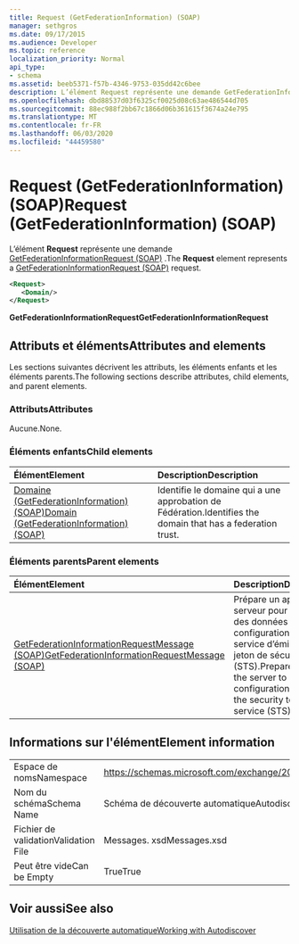 ```yaml
---
title: Request (GetFederationInformation) (SOAP)
manager: sethgros
ms.date: 09/17/2015
ms.audience: Developer
ms.topic: reference
localization_priority: Normal
api_type:
- schema
ms.assetid: beeb5371-f57b-4346-9753-035dd42c6bee
description: L’élément Request représente une demande GetFederationInformationRequest (SOAP).
ms.openlocfilehash: dbd88537d03f6325cf0025d08c63ae486544d705
ms.sourcegitcommit: 88ec988f2bb67c1866d06b361615f3674a24e795
ms.translationtype: MT
ms.contentlocale: fr-FR
ms.lasthandoff: 06/03/2020
ms.locfileid: "44459580"
---
```

# <a name="request-getfederationinformation-soap"></a><span data-ttu-id="eae10-103">Request (GetFederationInformation) (SOAP)</span><span class="sxs-lookup"><span data-stu-id="eae10-103">Request (GetFederationInformation) (SOAP)</span></span>

<span data-ttu-id="eae10-104">L’élément **Request** représente une demande [GetFederationInformationRequest (SOAP)](getfederationinformationrequest-soap.md) .</span><span class="sxs-lookup"><span data-stu-id="eae10-104">The **Request** element represents a [GetFederationInformationRequest (SOAP)](getfederationinformationrequest-soap.md) request.</span></span> 
  
```XML
<Request>
   <Domain/>
</Request>
```

 <span data-ttu-id="eae10-105">**GetFederationInformationRequest**</span><span class="sxs-lookup"><span data-stu-id="eae10-105">**GetFederationInformationRequest**</span></span>
## <a name="attributes-and-elements"></a><span data-ttu-id="eae10-106">Attributs et éléments</span><span class="sxs-lookup"><span data-stu-id="eae10-106">Attributes and elements</span></span>

<span data-ttu-id="eae10-107">Les sections suivantes décrivent les attributs, les éléments enfants et les éléments parents.</span><span class="sxs-lookup"><span data-stu-id="eae10-107">The following sections describe attributes, child elements, and parent elements.</span></span>
  
### <a name="attributes"></a><span data-ttu-id="eae10-108">Attributs</span><span class="sxs-lookup"><span data-stu-id="eae10-108">Attributes</span></span>

<span data-ttu-id="eae10-109">Aucune.</span><span class="sxs-lookup"><span data-stu-id="eae10-109">None.</span></span>
  
### <a name="child-elements"></a><span data-ttu-id="eae10-110">Éléments enfants</span><span class="sxs-lookup"><span data-stu-id="eae10-110">Child elements</span></span>

|<span data-ttu-id="eae10-111">**Élément**</span><span class="sxs-lookup"><span data-stu-id="eae10-111">**Element**</span></span>|<span data-ttu-id="eae10-112">**Description**</span><span class="sxs-lookup"><span data-stu-id="eae10-112">**Description**</span></span>|
|:-----|:-----|
|[<span data-ttu-id="eae10-113">Domaine (GetFederationInformation) (SOAP)</span><span class="sxs-lookup"><span data-stu-id="eae10-113">Domain (GetFederationInformation) (SOAP)</span></span>](domain-getfederationinformationsoap.md) <br/> |<span data-ttu-id="eae10-114">Identifie le domaine qui a une approbation de Fédération.</span><span class="sxs-lookup"><span data-stu-id="eae10-114">Identifies the domain that has a federation trust.</span></span>  <br/> |
   
### <a name="parent-elements"></a><span data-ttu-id="eae10-115">Éléments parents</span><span class="sxs-lookup"><span data-stu-id="eae10-115">Parent elements</span></span>

|<span data-ttu-id="eae10-116">**Élément**</span><span class="sxs-lookup"><span data-stu-id="eae10-116">**Element**</span></span>|<span data-ttu-id="eae10-117">**Description**</span><span class="sxs-lookup"><span data-stu-id="eae10-117">**Description**</span></span>|
|:-----|:-----|
|[<span data-ttu-id="eae10-118">GetFederationInformationRequestMessage (SOAP)</span><span class="sxs-lookup"><span data-stu-id="eae10-118">GetFederationInformationRequestMessage (SOAP)</span></span>](getfederationinformationrequestmessage-soap.md) <br/> |<span data-ttu-id="eae10-119">Prépare un appel au serveur pour demander des données de configuration pour le service d’émission de jeton de sécurité (STS).</span><span class="sxs-lookup"><span data-stu-id="eae10-119">Prepares a call to the server to request configuration data for the security token service (STS).</span></span>  <br/> |
   
## <a name="element-information"></a><span data-ttu-id="eae10-120">Informations sur l'élément</span><span class="sxs-lookup"><span data-stu-id="eae10-120">Element information</span></span>

|||
|:-----|:-----|
|<span data-ttu-id="eae10-121">Espace de noms</span><span class="sxs-lookup"><span data-stu-id="eae10-121">Namespace</span></span>  <br/> |https://schemas.microsoft.com/exchange/2010/Autodiscover  <br/> |
|<span data-ttu-id="eae10-122">Nom du schéma</span><span class="sxs-lookup"><span data-stu-id="eae10-122">Schema Name</span></span>  <br/> |<span data-ttu-id="eae10-123">Schéma de découverte automatique</span><span class="sxs-lookup"><span data-stu-id="eae10-123">Autodiscover schema</span></span>  <br/> |
|<span data-ttu-id="eae10-124">Fichier de validation</span><span class="sxs-lookup"><span data-stu-id="eae10-124">Validation File</span></span>  <br/> |<span data-ttu-id="eae10-125">Messages. xsd</span><span class="sxs-lookup"><span data-stu-id="eae10-125">Messages.xsd</span></span>  <br/> |
|<span data-ttu-id="eae10-126">Peut être vide</span><span class="sxs-lookup"><span data-stu-id="eae10-126">Can be Empty</span></span>  <br/> |<span data-ttu-id="eae10-127">True</span><span class="sxs-lookup"><span data-stu-id="eae10-127">True</span></span>  <br/> |
   
## <a name="see-also"></a><span data-ttu-id="eae10-128">Voir aussi</span><span class="sxs-lookup"><span data-stu-id="eae10-128">See also</span></span>



[<span data-ttu-id="eae10-129">Utilisation de la découverte automatique</span><span class="sxs-lookup"><span data-stu-id="eae10-129">Working with Autodiscover</span></span>](https://msdn.microsoft.com/library/39726b67-2eb2-451b-9307-cfd0b518b55c%28Office.15%29.aspx)

